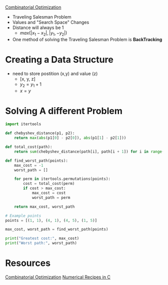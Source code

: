 [Combinatorial Optimization](https://www.cs.cmu.edu/afs/cs.cmu.edu/project/learn-43/lib/photoz/.g/web/glossary/comb.html)
 - Traveling Salesman Problem
 - Values and "Search Space" Changes
 - Distance will always be 1
    - $max(|x_1 - x_2|, |y_1, - y_2|)$
 - One method of solving the Traveling Salesman Problem is **BackTracking**


# Creating a Data Structure

 - need to store postition (x,y) and value (z)
    - [x, y, z]
    - $y_2 = y_1 + 1$
    - $x = y$

# Solving A different Problem

```python
import itertools

def chebyshev_distance(p1, p2):
    return max(abs(p1[0] - p2[0]), abs(p1[1] - p2[1]))

def total_cost(path):
    return sum(chebyshev_distance(path[i], path[i + 1]) for i in range(len(path) - 1))

def find_worst_path(points):
    max_cost = -1
    worst_path = []

    for perm in itertools.permutations(points):
        cost = total_cost(perm)
        if cost > max_cost:
            max_cost = cost
            worst_path = perm

    return max_cost, worst_path

# Example points
points = [(1, 1), (4, 1), (4, 5), (1, 5)]

max_cost, worst_path = find_worst_path(points)

print("Greatest cost:", max_cost)
print("Worst path:", worst_path)
```

# Resources

[Combinatorial Optimization](https://www.mathematik.uni-muenchen.de/~kpanagio/KombOpt/book.pdf)
[Numerical Recipes in C](https://www.cec.uchile.cl/cinetica/pcordero/MC_libros/NumericalRecipesinC.pdf)

